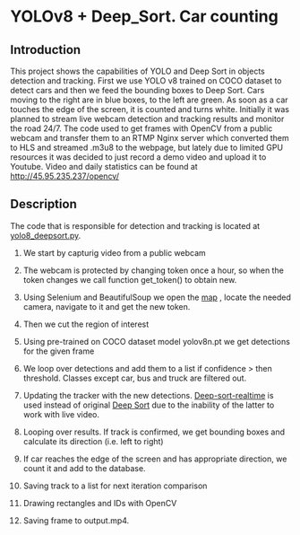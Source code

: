 # YOLOv8 + Deep_Sort. Car counting

## Introduction

This project shows the capabilities of YOLO and Deep Sort in objects detection and tracking. First we use YOLO v8 trained on COCO dataset to detect cars and then we feed the bounding boxes to Deep Sort. Cars moving to the right are in blue boxes, to the left are green. As soon as a car touches the edge of the screen, it is counted and turns white.
Initially it was planned to stream live webcam detection and tracking results and monitor the road 24/7. The code used to get frames with OpenCV from a public webcam and transfer them to an RTMP Nginx server which converted them to HLS and streamed .m3u8 to the webpage, but lately due to limited GPU resources it was decided to just record a demo video and upload it to Youtube. 
Video and daily statistics can be found at http://45.95.235.237/opencv/

## Description

The code that is responsible for detection and tracking is located at [yolo8_deepsort.py](https://github.com/evgen422/mysite/blob/main/opencv/yolo8_deepsort.py).

1) We start by capturig video from a public webcam

2) The webcam is protected by changing token once a hour, so when the token changes we call function get_token() to obtain new.

3) Using Selenium and BeautifulSoup we open the [map](http://maps.ufanet.ru/ufa#) , locate the needed camera, navigate to it and get the new token.

4) Then we cut the region of interest

5) Using pre-trained on COCO dataset model yolov8n.pt we get detections for the given frame

6) We loop over detections and add them to a list if confidence > then threshold. Classes except car, bus and truck are filtered out.

7) Updating the tracker with the new detections. [Deep-sort-realtime](https://pypi.org/project/deep-sort-realtime/) is used instead of original [Deep Sort](https://github.com/nwojke/deep_sort) due to the inability of the latter to work with live video. 

8) Looping over results. If track is confirmed, we get bounding boxes and calculate its direction (i.e. left to right)

9) If car reaches the edge of the screen and has appropriate direction, we count it and add to the database.

10) Saving track to a list for next iteration comparison

11) Drawing rectangles and IDs with OpenCV

12) Saving frame to output.mp4.
